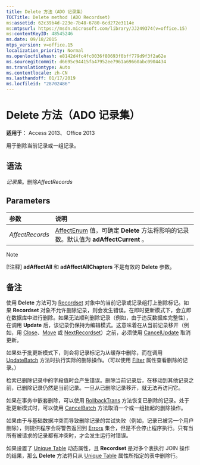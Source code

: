 ```yaml
---
title: Delete 方法（ADO 记录集）
TOCTitle: Delete method (ADO Recordset)
ms:assetid: 62c39b4d-223e-7b48-6780-6cd272e3114e
ms:mtpsurl: https://msdn.microsoft.com/library/JJ249374(v=office.15)
ms:contentKeyID: 48545246
ms.date: 09/18/2015
mtps_version: v=office.15
localization_priority: Normal
ms.openlocfilehash: e8142d4fc4fc0036f80693f0bff779d9f3f2a62e
ms.sourcegitcommit: d6695c94415fa47952ee7961a69660abc0904434
ms.translationtype: Auto
ms.contentlocale: zh-CN
ms.lasthandoff: 01/17/2019
ms.locfileid: "28702486"
---
```

# <a name="delete-method-ado-recordset"></a>Delete 方法（ADO 记录集）

**适用于**： Access 2013、 Office 2013

用于删除当前记录或一组记录。

## <a name="syntax"></a>语法

*记录集*。删除*AffectRecords*

## <a name="parameters"></a>Parameters

|参数|说明|
|:--------|:----------|
|*AffectRecords* |[AffectEnum](affectenum.md) 值，可确定 **Delete** 方法将影响的记录数。默认值为 **adAffectCurrent** 。|

> [!NOTE]
> [!注释] **adAffectAll** 和 **adAffectAllChapters** 不是有效的 **Delete** 参数。

## <a name="remarks"></a>备注

使用 **Delete** 方法可为 [Recordset](recordset-object-ado.md) 对象中的当前记录或记录组打上删除标记。如果 **Recordset** 对象不允许删除记录，则会发生错误。在即时更新模式下，会立即在数据库中进行删除。如果无法顺利删除记录（例如，由于违反数据库完整性），在调用 **Update** 后，该记录仍保持为编辑模式。这意味着在从当前记录移开（例如，用 [Close](cancelupdate-method-ado.md)、[Move](close-method-ado.md) 或 [NextRecordset](move-method-ado.md)）之前，必须使用 [CancelUpdate](nextrecordset-method-ado.md) 取消更新。

如果处于批更新模式下，则会将记录标记为从缓存中删除，而在调用 [UpdateBatch](updatebatch-method-ado.md) 方法时执行实际的删除操作。（可以使用 [Filter](filter-property-ado.md) 属性查看删除的记录。）

检索已删除记录中的字段值时会产生错误。删除当前记录后，在移动到其他记录之前，已删除记录仍然是当前记录。一旦从已删除记录移开，就无法再访问它。

如果在事务中嵌套删除，可以使用 [RollbackTrans](begintrans-committrans-and-rollbacktrans-methods-ado.md) 方法恢复已删除的记录。处于批更新模式时，可以使用 [CancelBatch](cancelbatch-method-ado.md) 方法取消一个或一组挂起的删除操作。

如果由于与基础数据冲突而导致删除记录的尝试失败（例如，记录已被另一个用户删除），则提供程序会将警告返回到 [Errors](errors-collection-ado.md) 集合，但是不会停止程序执行。只有当所有被请求的记录都有冲突时，才会发生运行时错误。

如果设置了 [Unique Table](unique-table-unique-schema-unique-catalog-properties-dynamic-ado.md) 动态属性，且 **Recordset** 是对多个表执行 JOIN 操作的结果，那么 **Delete** 方法将只从 [Unique Table](unique-table-unique-schema-unique-catalog-properties-dynamic-ado.md) 属性所指定的表中删除行。

